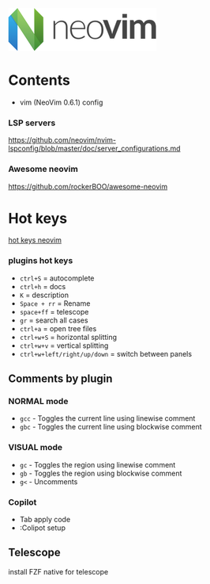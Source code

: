![cover](./images/neovim-logo-300x87.png)

# Contents

- vim (NeoVim 0.6.1) config

### LSP servers

https://github.com/neovim/nvim-lspconfig/blob/master/doc/server_configurations.md

### Awesome neovim

https://github.com/rockerBOO/awesome-neovim

# Hot keys

[hot keys neovim](https://gist.github.com/awidegreen/3854277)

### plugins hot keys

- `ctrl+S` = autocomplete
- `ctrl+h` = docs
- `K` = description
- `Space + rr` = Rename
- `space+ff` = telescope
- `gr` = search all cases
- `ctrl+a` = open tree files
- `ctrl+w+S` = horizontal splitting
- `ctrl+w+v` = vertical splitting
- `ctrl+w+left/right/up/down` = switch between panels

## Comments by plugin

### NORMAL mode

- `gcc` - Toggles the current line using linewise comment
- `gbc` - Toggles the current line using blockwise comment

### VISUAL mode

- `gc` - Toggles the region using linewise comment
- `gb` - Toggles the region using blockwise comment
- `g<` - Uncomments

### Copilot

- Tab apply code
- :Colipot setup

## Telescope

install FZF native for telescope
